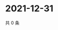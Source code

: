 # 2021-12-31

共 0 条

<!-- BEGIN WEIBO -->
<!-- 最后更新时间 Fri Dec 31 2021 23:12:44 GMT+0800 (China Standard Time) -->

<!-- END WEIBO -->
